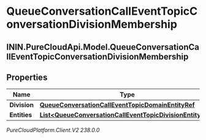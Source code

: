# QueueConversationCallEventTopicConversationDivisionMembership

## ININ.PureCloudApi.Model.QueueConversationCallEventTopicConversationDivisionMembership

## Properties

|Name | Type | Description | Notes|
|------------ | ------------- | ------------- | -------------|
| **Division** | [**QueueConversationCallEventTopicDomainEntityRef**](QueueConversationCallEventTopicDomainEntityRef) |  | [optional] |
| **Entities** | [**List&lt;QueueConversationCallEventTopicDivisionEntityRef&gt;**](QueueConversationCallEventTopicDivisionEntityRef) |  | [optional] |



_PureCloudPlatform.Client.V2 238.0.0_
